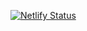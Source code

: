 [![Netlify Status](https://api.netlify.com/api/v1/badges/0bdd9750-845c-4b33-8740-241f3660bbf4/deploy-status)](https://app.netlify.com/sites/kabirsharma/deploys)
